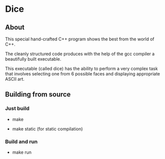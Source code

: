 # Dice

## About

This special hand-crafted C++ program shows the best from the world of C++.

The cleanly structured code produces with the help of the gcc compiler a beautifully built executable.

This executable (called dice) has the ability to perform a very complex task that involves selecting one from 6 possible faces and displaying appropriate ASCII art.

## Building from source

### Just build

- make

- make static (for static compilation)

### Build and run

- make run
